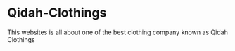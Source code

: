 # Qidah-Clothings
This websites is all about one of the best clothing company known as Qidah Clothings
